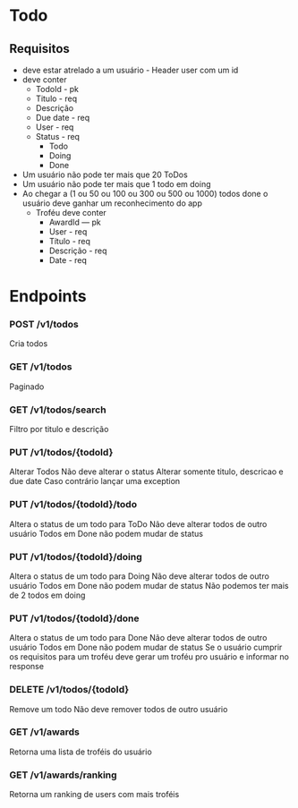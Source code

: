 # Todo
## Requisitos
- deve estar atrelado a um usuário - Header user com um id
- deve conter
  - TodoId - pk
  - Titulo - req
  - Descrição
  - Due date - req
  - User - req
  - Status - req
    - Todo
    - Doing
    - Done
- Um usuário não pode ter mais que 20 ToDos
- Um usuário não pode ter mais que 1 todo em doing
- Ao chegar a (1 ou 50 ou 100 ou 300 ou 500 ou 1000) todos done o usuário deve ganhar um reconhecimento do app
  - Troféu deve conter
    - AwardId — pk
    - User - req
    - Título - req
    - Descrição - req
    - Date - req

# Endpoints

### POST /v1/todos
Cria todos

### GET /v1/todos
Paginado

### GET /v1/todos/search
Filtro por titulo e descrição

### PUT /v1/todos/{todoId}
Alterar Todos
Não deve alterar o status
Alterar somente titulo, descricao e due date
Caso contrário lançar uma exception

### PUT /v1/todos/{todoId}/todo
Altera o status de um todo para ToDo
Não deve alterar todos de outro usuário
Todos em Done não podem mudar de status

### PUT /v1/todos/{todoId}/doing
Altera o status de um todo para Doing
Não deve alterar todos de outro usuário
Todos em Done não podem mudar de status
Não podemos ter mais de 2 todos em doing

### PUT /v1/todos/{todoId}/done
Altera o status de um todo para Done
Não deve alterar todos de outro usuário
Todos em Done não podem mudar de status
Se o usuário cumprir os requisitos para um troféu deve gerar um troféu pro usuário e informar no response

### DELETE /v1/todos/{todoId}
Remove um todo 
Não deve remover todos de outro usuário

### GET /v1/awards
Retorna uma lista de troféis do usuário

### GET /v1/awards/ranking
Retorna um ranking de users com mais troféis



